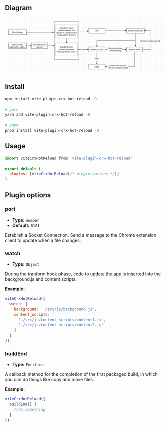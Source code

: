 ## Diagram

![process.png](docs/process.png)

## Install

```bash
npm install vite-plugin-crx-hot-reload -D

# yarn
yarn add vite-plugin-crx-hot-reload -D

# pnpm
pnpm install vite-plugin-crx-hot-reload -D
```

## Usage

```js
import viteCrxHotReload from 'vite-plugin-crx-hot-reload'

export default {
  plugins: [viteCrxHotReload(/* plugin options */)]
}
```

## Plugin options

### port

- **Type:** `number`
- **Default:** `8181`

Establish a Socket Connection. Send a message to the Chrome extension client to update when a file changes.

### watch

- **Type:** `Object`

During the tranform hook phase, code to update the app is inserted into the background.js and content scripts.

**Example:**

```js
viteCrxHotReload({
  watch: {
    background: './src/js/background.js',
    content_scripts: [
      './src/js/content_scripts/content1.js',
      './src/js/content_scripts/content2.js'
    ]
  }
})
```

### buildEnd

- **Type:** `Function`

A callback method for the completion of the first packaged build, in which you can do things like copy and move files.

**Example:**

```js
viteCrxHotReload({
  buildEnd() {
    //do something
  }
})
```
